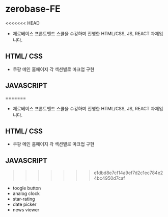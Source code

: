 # zerobase-FE
<<<<<<< HEAD

- 제로베이스 프론트엔드 스쿨을 수강하며 진행한 HTML/CSS, JS, REACT 과제입니다.

## HTML/ CSS

- 쿠팡 메인 홈페이지 각 섹션별로 마크업 구현

## JAVASCRIPT

=======
- 제로베이스 프론트엔드 스쿨을 수강하며 진행한 HTML/CSS, JS, REACT 과제입니다.

## HTML/ CSS
- 쿠팡 메인 홈페이지 각 섹션별로 마크업 구현

## JAVASCRIPT
>>>>>>> e1dbd8e7cf14a9ef7d2c1ec784e24bc4950d7caf
- toogle button
- analog clock
- star-rating
- date picker
- news viewer
